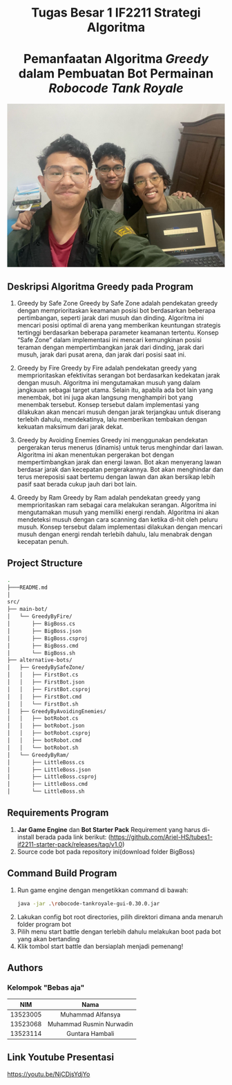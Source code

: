 <h1 align="center"> Tugas Besar 1 IF2211 Strategi Algoritma </h1>
<h1 align="center">  Pemanfaatan Algoritma <em> Greedy </em> dalam Pembuatan Bot Permainan <em> Robocode Tank Royale </em> </h1>

![bebasaja](bebasajaphoto.jpg)

## Deskripsi Algoritma Greedy pada Program
1. Greedy by Safe Zone
Greedy by Safe Zone adalah pendekatan greedy dengan memprioritaskan keamanan posisi bot berdasarkan beberapa pertimbangan, seperti jarak dari musuh dan dinding. Algoritma ini mencari posisi optimal di arena yang memberikan keuntungan strategis tertinggi berdasarkan beberapa parameter keamanan tertentu. Konsep “Safe Zone” dalam implementasi ini mencari kemungkinan posisi teraman dengan mempertimbangkan jarak dari dinding, jarak dari musuh, jarak dari pusat arena, dan jarak dari posisi saat ini.

2. Greedy by Fire
Greedy by Fire adalah pendekatan greedy yang memprioritaskan efektivitas serangan bot berdasarkan kedekatan jarak dengan musuh. Algoritma ini mengutamakan musuh yang dalam jangkauan sebagai target utama. Selain itu, apabila ada bot lain yang menembak, bot ini juga akan langsung menghampiri bot yang menembak tersebut. Konsep tersebut dalam implementasi yang dilakukan akan mencari musuh dengan jarak terjangkau untuk diserang terlebih dahulu, mendekatinya, lalu memberikan tembakan dengan kekuatan maksimum dari jarak dekat.

3. Greedy by Avoiding Enemies
Greedy ini menggunakan pendekatan pergerakan terus menerus (dinamis) untuk terus menghindar dari lawan. Algoritma ini akan menentukan pergerakan bot dengan mempertimbangkan jarak dan energi lawan. Bot akan menyerang lawan berdasar jarak dan kecepatan pergerakannya. Bot akan menghindar dan terus mereposisi saat bertemu dengan lawan dan akan bersikap lebih pasif saat berada cukup jauh dari bot lain.

4. Greedy by Ram
Greedy by Ram adalah pendekatan greedy yang memprioritaskan ram sebagai cara melakukan serangan. Algoritma ini mengutamakan musuh yang memiliki energi rendah. Algoritma ini akan mendeteksi musuh dengan cara scanning dan ketika di-hit oleh peluru musuh. Konsep tersebut dalam implementasi dilakukan dengan mencari musuh dengan energi rendah terlebih dahulu, lalu menabrak dengan kecepatan penuh.

## Project Structure
```bash
.
├───README.md
│
src/
├── main-bot/
│   └── GreedyByFire/
│       ├── BigBoss.cs
│       ├── BigBoss.json
│       ├── BigBoss.csproj
│       ├── BigBoss.cmd
│       └── BigBoss.sh
├── alternative-bots/
│   ├── GreedyBySafeZone/
│   │   ├── FirstBot.cs
│   │   ├── FirstBot.json
│   │   ├── FirstBot.csproj
│   │   ├── FirstBot.cmd
│   │   └── FirstBot.sh
│   ├── GreedyByAvoidingEnemies/
│   │   ├── botRobot.cs
│   │   ├── botRobot.json
│   │   ├── botRobot.csproj
│   │   ├── botRobot.cmd
│   │   └── botRobot.sh
│   └── GreedyByRam/
│       ├── LittleBoss.cs
│       ├── LittleBoss.json
│       ├── LittleBoss.csproj
│       ├── LittleBoss.cmd
│       └── LittleBoss.sh

```


## Requirements Program
1. **Jar Game Engine** dan **Bot Starter Pack**
    Requirement yang harus di-install berada pada link berikut: 
    (https://github.com/Ariel-HS/tubes1-if2211-starter-pack/releases/tag/v1.0)
2. Source code bot pada repository ini(download folder BigBoss)


## Command Build Program
1. Run game engine dengan mengetikkan command di bawah:
    ```bash
    java -jar .\robocode-tankroyale-gui-0.30.0.jar
    ```
2. Lakukan config bot root directories, pilih direktori dimana anda menaruh folder program bot
3. Pilih menu start battle dengan terlebih dahulu melakukan boot pada bot yang akan bertanding
4. Klik tombol start battle dan bersiaplah menjadi pemenang!

## Authors
### **Kelompok "Bebas aja"**
|   NIM    |                  Nama                  |
| :------: | :-------------------------------------:|
| 13523005 |            Muhammad Alfansya           |
| 13523068 |        Muhammad Rusmin Nurwadin        |
| 13523114 |             Guntara Hambali            |

## Link Youtube Presentasi
https://youtu.be/NjCDjsYdjYo